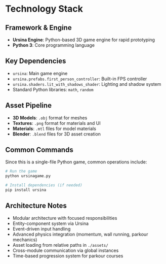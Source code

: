 # Technology Stack

## Framework & Engine
- **Ursina Engine**: Python-based 3D game engine for rapid prototyping
- **Python 3**: Core programming language

## Key Dependencies
- `ursina`: Main game engine
- `ursina.prefabs.first_person_controller`: Built-in FPS controller
- `ursina.shaders.lit_with_shadows_shader`: Lighting and shadow system
- Standard Python libraries: `math`, `random`

## Asset Pipeline
- **3D Models**: `.obj` format for meshes
- **Textures**: `.png` format for materials and UI
- **Materials**: `.mtl` files for model materials
- **Blender**: `.blend` files for 3D asset creation

## Common Commands
Since this is a single-file Python game, common operations include:

```bash
# Run the game
python ursinagame.py

# Install dependencies (if needed)
pip install ursina
```

## Architecture Notes
- Modular architecture with focused responsibilities
- Entity-component system via Ursina
- Event-driven input handling
- Advanced physics integration (momentum, wall running, parkour mechanics)
- Asset loading from relative paths in `./assets/`
- Cross-module communication via global instances
- Time-based progression system for parkour courses